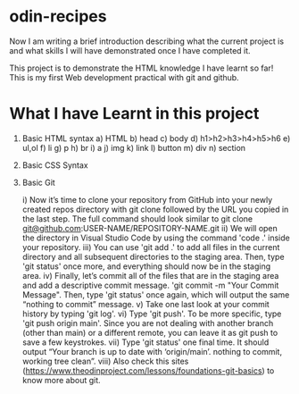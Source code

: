 # odin-recipes
Now I am writing a brief introduction describing what the current project is and what skills I will have demonstrated once I have completed it.

This project is to demonstrate the HTML knowledge I have learnt so far! This is my first Web development practical with git and github.

# What I have Learnt in this project
1. Basic HTML syntax
    a) HTML
    b) head
    c) body
    d) h1>h2>h3>h4>h5>h6
    e) ul,ol
    f) li
    g) p
    h) br
    i) a
    j) img
    k) link
    l) button
    m) div
    n) section

2. Basic CSS Syntax


3. Basic Git 

    i) Now it’s time to clone your repository from GitHub into your newly created repos directory with git clone followed by the URL you copied in the last step. The full command should look similar to git clone git@github.com:USER-NAME/REPOSITORY-NAME.git
    ii) We will open the directory in Visual Studio Code by using the command 'code .' inside your repository.
    iii) You can use 'git add .' to add all files in the current directory and all subsequent directories to the staging area. Then, type 'git status' once more, and everything should now be in the staging area.
    iv) Finally, let’s commit all of the files that are in the staging area and add a descriptive commit message. 'git commit -m "Your Commit Message". Then, type 'git status' once again, which will output the same “nothing to commit” message.
    v) Take one last look at your commit history by typing 'git log'.
    vi) Type 'git push'. To be more specific, type 'git push origin main'. Since you are not dealing with another branch (other than main) or a different remote, you can leave it as git push to save a few keystrokes. 
    vii) Type 'git status' one final time. It should output “Your branch is up to date with ‘origin/main’. nothing to commit, working tree clean”.
    viii) Also check this sites (https://www.theodinproject.com/lessons/foundations-git-basics) to know more about git.

